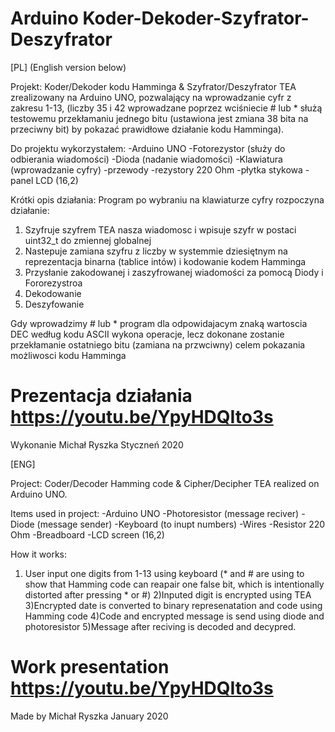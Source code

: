 # Arduino Koder-Dekoder-Szyfrator-Deszyfrator

[PL] (English version below)

Projekt: Koder/Dekoder kodu Hamminga & Szyfrator/Deszyfrator TEA zrealizowany na Arduino UNO, pozwalający na wprowadzanie cyfr z zakresu 1-13, (liczby 35 i 42 wprowadzane poprzez wciśniecie # lub * służą testowemu przekłamaniu jednego bitu (ustawiona jest zmiana 38 bita na przeciwny bit) by pokazać prawidłowe działanie kodu Hamminga).

Do projektu wykorzystałem: 
-Arduino UNO 
-Fotorezystor (służy do odbierania wiadomości) 
-Dioda (nadanie wiadomości) -Klawiatura (wprowadzanie cyfry) 
-przewody
-rezystory 220 Ohm 
-płytka stykowa -panel LCD (16,2)

Krótki opis działania:
Program po wybraniu na klawiaturze cyfry rozpoczyna działanie:
1) Szyfruje szyfrem TEA nasza wiadomosc i wpisuje szyfr w postaci uint32_t do zmiennej globalnej
2) Nastepuje zamiana szyfru z liczby w systemmie dziesiętnym na reprezentacja binarna (tablice intów) i kodowanie kodem Hamminga
3) Przysłanie zakodowanej i zaszyfrowanej wiadomości za pomocą Diody i Fororezystroa 
4) Dekodowanie
5) Deszyfowanie

Gdy wprowadzimy # lub * program dla odpowidajacym znaką wartoscia DEC według kodu ASCII wykona operacje, lecz dokonane zostanie przekłamanie ostatniego bitu (zamiana na przwciwny) celem pokazania możliwosci kodu Hamminga

# Prezentacja działania https://youtu.be/YpyHDQIto3s 
Wykonanie  Michał Ryszka Styczneń 2020

[ENG]

Project: Coder/Decoder Hamming code & Cipher/Decipher TEA realized on Arduino UNO.

Items used in project:
-Arduino UNO 
-Photoresistor (message reciver) 
-Diode (message sender) 
-Keyboard (to inupt numbers) 
-Wires
-Resistor 220 Ohm 
-Breadboard
-LCD screen (16,2)

How it works:
1) User input one digits from 1-13 using keyboard (* and # are using to show that Hamming code can reapair one false bit, 
which is intentionally distorted after pressing * or #)
2)Inputed digit is encrypted using TEA 
3)Encrypted date is converted to binary represenatation and code using Hamming code
4)Code and encrypted message is send using diode and photoresistor
5)Message after reciving is decoded and decypred. 

# Work presentation https://youtu.be/YpyHDQIto3s 

Made by Michał Ryszka January 2020 
